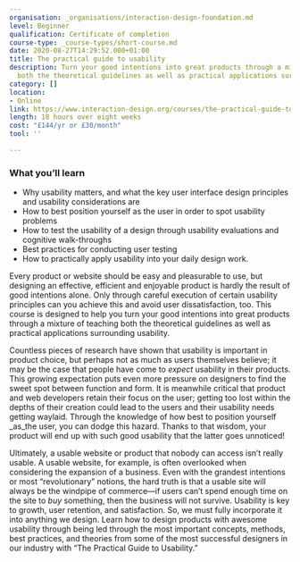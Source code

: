 ```yaml
---
organisation: _organisations/interaction-design-foundation.md
level: Beginner
qualification: Certificate of completion
course-type: _course-types/short-course.md
date: 2020-08-27T14:29:52.000+01:00
title: The practical guide to usability
description: Turn your good intentions into great products through a mixture of teaching
  both the theoretical guidelines as well as practical applications surrounding usability.
category: []
location:
- Online
link: https://www.interaction-design.org/courses/the-practical-guide-to-usability
length: 18 hours over eight weeks
cost: "£144/yr or £30/month"
tool: ''

---
```

### What you’ll learn

* Why usability matters, and what the key user interface design principles and usability considerations are
* How to best position yourself as the user in order to spot usability problems
* How to test the usability of a design through usability evaluations and cognitive walk-throughs
* Best practices for conducting user testing
* How to practically apply usability into your daily design work.

Every product or website should be easy and pleasurable to use, but designing an effective, efficient and enjoyable product is hardly the result of good intentions alone. Only through careful execution of certain usability principles can you achieve this and avoid user dissatisfaction, too. This course is designed to help you turn your good intentions into great products through a mixture of teaching both the theoretical guidelines as well as practical applications surrounding usability.

Countless pieces of research have shown that usability is important in product choice, but perhaps not as much as users themselves believe; it may be the case that people have come to _expect_ usability in their products. This growing expectation puts even more pressure on designers to find the sweet spot between function and form. It is meanwhile critical that product and web developers retain their focus on the user; getting too lost within the depths of their creation could lead to the users and their usability needs getting waylaid. Through the knowledge of how best to position yourself _as_the user, you can dodge this hazard. Thanks to that wisdom, your product will end up with such good usability that the latter goes unnoticed!

Ultimately, a usable website or product that nobody can access isn’t really usable. A usable website, for example, is often overlooked when considering the expansion of a business. Even with the grandest intentions or most “revolutionary” notions, the hard truth is that a usable site will always be the windpipe of commerce—if users can’t spend enough time on the site to _buy_ something, then the business will not survive. Usability is key to growth, user retention, and satisfaction. So, we must fully incorporate it into anything we design. Learn how to design products with awesome usability through being led through the most important concepts, methods, best practices, and theories from some of the most successful designers in our industry with “The Practical Guide to Usability.”